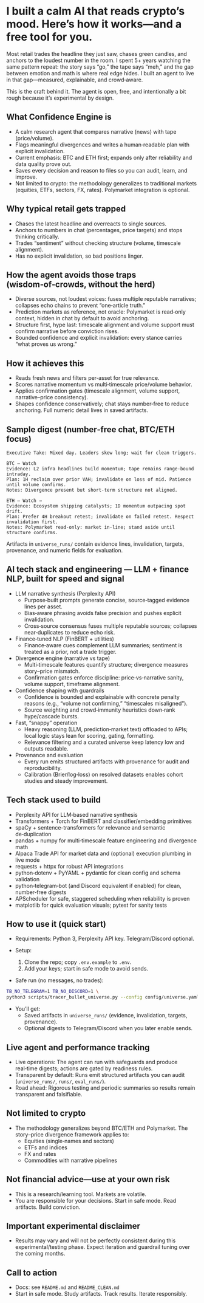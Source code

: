 # I built a calm AI that reads crypto’s mood. Here’s how it works—and a free tool for you.

Most retail trades the headline they just saw, chases green candles, and anchors to the loudest number in the room. I spent 5+ years watching the same pattern repeat: the story says “go,” the tape says “meh,” and the gap between emotion and math is where real edge hides. I built an agent to live in that gap—measured, explainable, and crowd‑aware.

This is the craft behind it. The agent is open, free, and intentionally a bit rough because it’s experimental by design.

## What Confidence Engine is
- A calm research agent that compares narrative (news) with tape (price/volume).
- Flags meaningful divergences and writes a human‑readable plan with explicit invalidation.
- Current emphasis: BTC and ETH first; expands only after reliability and data quality prove out.
- Saves every decision and reason to files so you can audit, learn, and improve.
- Not limited to crypto: the methodology generalizes to traditional markets (equities, ETFs, sectors, FX, rates). Polymarket integration is optional.

## Why typical retail gets trapped
- Chases the latest headline and overreacts to single sources.
- Anchors to numbers in chat (percentages, price targets) and stops thinking critically.
- Trades “sentiment” without checking structure (volume, timescale alignment).
- Has no explicit invalidation, so bad positions linger.

## How the agent avoids those traps (wisdom‑of‑crowds, without the herd)
- Diverse sources, not loudest voices: fuses multiple reputable narratives; collapses echo chains to prevent “one‑article truth.”
- Prediction markets as reference, not oracle: Polymarket is read‑only context, hidden in chat by default to avoid anchoring.
- Structure first, hype last: timescale alignment and volume support must confirm narrative before conviction rises.
- Bounded confidence and explicit invalidation: every stance carries “what proves us wrong.”

## How it achieves this
- Reads fresh news and filters per‑asset for true relevance.
- Scores narrative momentum vs multi‑timescale price/volume behavior.
- Applies confirmation gates (timescale alignment, volume support, narrative–price consistency).
- Shapes confidence conservatively; chat stays number‑free to reduce anchoring. Full numeric detail lives in saved artifacts.

## Sample digest (number‑free chat, BTC/ETH focus)
```
Executive Take: Mixed day. Leaders skew long; wait for clean triggers.

BTC — Watch
Evidence: L2 infra headlines build momentum; tape remains range‑bound intraday.
Plan: 1H reclaim over prior VAH; invalidate on loss of mid. Patience until volume confirms.
Notes: Divergence present but short-term structure not aligned.

ETH — Watch →
Evidence: Ecosystem shipping catalysts; 1D momentum outpacing spot drift.
Plan: Prefer 4H breakout retest; invalidate on failed retest. Respect invalidation first.
Notes: Polymarket read‑only: market in‑line; stand aside until structure confirms.
```

Artifacts in `universe_runs/` contain evidence lines, invalidation, targets, provenance, and numeric fields for evaluation.

## AI tech stack and engineering — LLM + finance NLP, built for speed and signal
- LLM narrative synthesis (Perplexity API)
  - Purpose‑built prompts generate concise, source‑tagged evidence lines per asset.
  - Bias‑aware phrasing avoids false precision and pushes explicit invalidation.
  - Cross‑source consensus fuses multiple reputable sources; collapses near‑duplicates to reduce echo risk.
- Finance‑tuned NLP (FinBERT + utilities)
  - Finance‑aware cues complement LLM summaries; sentiment is treated as a prior, not a trade trigger.
- Divergence engine (narrative vs tape)
  - Multi‑timescale features quantify structure; divergence measures story–price mismatch.
  - Confirmation gates enforce discipline: price‑vs‑narrative sanity, volume support, timeframe alignment.
- Confidence shaping with guardrails
  - Confidence is bounded and explainable with concrete penalty reasons (e.g., “volume not confirming,” “timescales misaligned”).
  - Source weighting and crowd‑immunity heuristics down‑rank hype/cascade bursts.
- Fast, “snappy” operation
  - Heavy reasoning (LLM, prediction‑market text) offloaded to APIs; local logic stays lean for scoring, gating, formatting.
  - Relevance filtering and a curated universe keep latency low and outputs readable.
- Provenance and evaluation
  - Every run emits structured artifacts with provenance for audit and reproducibility.
  - Calibration (Brier/log‑loss) on resolved datasets enables cohort studies and steady improvement.

## Tech stack used to build
- Perplexity API for LLM‑based narrative synthesis
- Transformers + Torch for FinBERT and classifier/embedding primitives
- spaCy + sentence-transformers for relevance and semantic de‑duplication
- pandas + numpy for multi‑timescale feature engineering and divergence math
- Alpaca Trade API for market data and (optional) execution plumbing in live mode
- requests + httpx for robust API integrations
- python‑dotenv + PyYAML + pydantic for clean config and schema validation
- python‑telegram‑bot (and Discord equivalent if enabled) for clean, number‑free digests
- APScheduler for safe, staggered scheduling when reliability is proven
- matplotlib for quick evaluation visuals; pytest for sanity tests

## How to use it (quick start)
- Requirements: Python 3, Perplexity API key. Telegram/Discord optional.
- Setup:
  1) Clone the repo; copy `.env.example` to `.env`.
  2) Add your keys; start in safe mode to avoid sends.

- Safe run (no messages, no trades):
```bash
TB_NO_TELEGRAM=1 TB_NO_DISCORD=1 \
python3 scripts/tracer_bullet_universe.py --config config/universe.yaml --top 10
```

- You’ll get:
  - Saved artifacts in `universe_runs/` (evidence, invalidation, targets, provenance).
  - Optional digests to Telegram/Discord when you later enable sends.

## Live agent and performance tracking
- Live operations: The agent can run with safeguards and produce real‑time digests; actions are gated by readiness rules.
- Transparent by default: Runs emit structured artifacts you can audit (`universe_runs/`, `runs/`, `eval_runs/`).
- Road ahead: Rigorous testing and periodic summaries so results remain transparent and falsifiable.

## Not limited to crypto
- The methodology generalizes beyond BTC/ETH and Polymarket. The story–price divergence framework applies to:
  - Equities (single‑names and sectors)
  - ETFs and indices
  - FX and rates
  - Commodities with narrative pipelines

## Not financial advice—use at your own risk
- This is a research/learning tool. Markets are volatile.
- You are responsible for your decisions. Start in safe mode. Read artifacts. Build conviction.

## Important experimental disclaimer
- Results may vary and will not be perfectly consistent during this experimental/testing phase. Expect iteration and guardrail tuning over the coming months.

## Call to action
- Docs: see `README.md` and `README_CLEAN.md`
- Start in safe mode. Study artifacts. Track results. Iterate responsibly.
